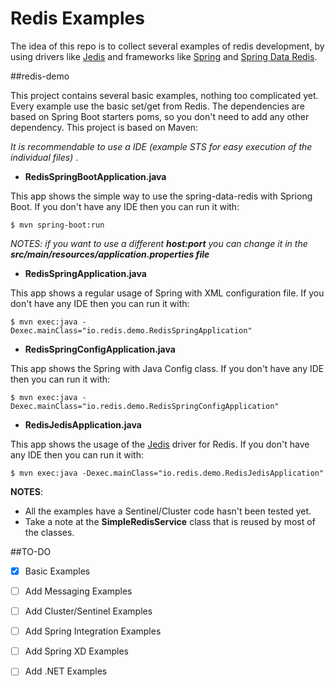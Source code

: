 # Redis Examples
The idea of this repo is to collect several examples of redis development, by using drivers like [Jedis](https://github.com/xetorthio/jedis) and frameworks like [Spring](http://projects.spring.io/spring-framework/) and [Spring Data Redis](http://projects.spring.io/spring-data-redis/).

##redis-demo

This project contains several basic examples, nothing too complicated yet. Every example use the basic set/get from Redis. The dependencies are based on Spring Boot starters poms, so you don't need to add any other dependency. This project is based on Maven:

_It is recommendable to use a IDE (example STS for easy execution of the individual files)_ .

* **RedisSpringBootApplication.java**

This app shows the simple way to use the spring-data-redis with Spriong Boot. If you don't have any IDE then you can run it with:
```
$ mvn spring-boot:run
```
_NOTES: if you want to use a different **host:port** you can change it in the **src/main/resources/application.properties file**_

* **RedisSpringApplication.java**

This app shows a regular usage of Spring with XML configuration file. If you don't have any IDE then you can run it with:
```
$ mvn exec:java -Dexec.mainClass="io.redis.demo.RedisSpringApplication"
```

* **RedisSpringConfigApplication.java**

This app shows the Spring with Java Config class. If you don't have any IDE then you can run it with:
```
$ mvn exec:java -Dexec.mainClass="io.redis.demo.RedisSpringConfigApplication"
```

* **RedisJedisApplication.java**

This app shows the usage of the [Jedis](https://github.com/xetorthio/jedis) driver for Redis. If you don't have any IDE then you can run it with:
```
$ mvn exec:java -Dexec.mainClass="io.redis.demo.RedisJedisApplication"
```

**NOTES**:
- All the examples have a Sentinel/Cluster code hasn't been tested yet.
- Take a note at the **SimpleRedisService** class that is reused by most of the classes.



##TO-DO
- [X] Basic Examples 
- [ ] Add Messaging Examples
- [ ] Add Cluster/Sentinel Examples
- [ ] Add Spring Integration Examples 
- [ ] Add Spring XD Examples
- [ ] Add .NET Examples
 
